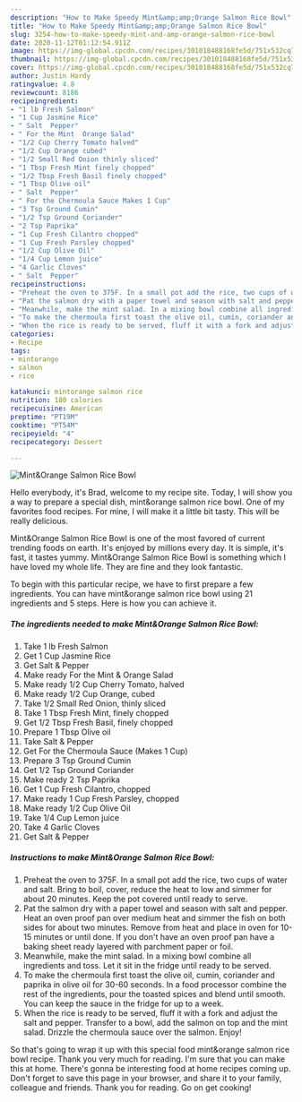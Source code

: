 ```yaml
---
description: "How to Make Speedy Mint&amp;amp;Orange Salmon Rice Bowl"
title: "How to Make Speedy Mint&amp;amp;Orange Salmon Rice Bowl"
slug: 3254-how-to-make-speedy-mint-and-amp-orange-salmon-rice-bowl
date: 2020-11-12T01:12:54.911Z
image: https://img-global.cpcdn.com/recipes/301018488168fe5d/751x532cq70/mintorange-salmon-rice-bowl-recipe-main-photo.jpg
thumbnail: https://img-global.cpcdn.com/recipes/301018488168fe5d/751x532cq70/mintorange-salmon-rice-bowl-recipe-main-photo.jpg
cover: https://img-global.cpcdn.com/recipes/301018488168fe5d/751x532cq70/mintorange-salmon-rice-bowl-recipe-main-photo.jpg
author: Justin Hardy
ratingvalue: 4.8
reviewcount: 8186
recipeingredient:
- "1 lb Fresh Salmon"
- "1 Cup Jasmine Rice"
- " Salt  Pepper"
- " For the Mint  Orange Salad"
- "1/2 Cup Cherry Tomato halved"
- "1/2 Cup Orange cubed"
- "1/2 Small Red Onion thinly sliced"
- "1 Tbsp Fresh Mint finely chopped"
- "1/2 Tbsp Fresh Basil finely chopped"
- "1 Tbsp Olive oil"
- " Salt  Pepper"
- " For the Chermoula Sauce Makes 1 Cup"
- "3 Tsp Ground Cumin"
- "1/2 Tsp Ground Coriander"
- "2 Tsp Paprika"
- "1 Cup Fresh Cilantro chopped"
- "1 Cup Fresh Parsley chopped"
- "1/2 Cup Olive Oil"
- "1/4 Cup Lemon juice"
- "4 Garlic Cloves"
- " Salt  Pepper"
recipeinstructions:
- "Preheat the oven to 375F. In a small pot add the rice, two cups of water and salt. Bring to boil, cover, reduce the heat to low and simmer for about 20 minutes. Keep the pot covered until ready to serve."
- "Pat the salmon dry with a paper towel and season with salt and pepper. Heat an oven proof pan over medium heat and simmer the fish on both sides for about two minutes. Remove from heat and place in oven for 10-15 minutes or until done. If you don&#39;t have an oven proof pan have a baking sheet ready layered with parchment paper or foil."
- "Meanwhile, make the mint salad. In a mixing bowl combine all ingredients and toss. Let it sit in the fridge until ready to be served."
- "To make the chermoula first toast the olive oil, cumin, coriander and paprika in olive oil for 30-60 seconds. In a food processor combine the rest of the ingredients, pour the toasted spices and blend until smooth. You can keep the sauce in the fridge for up to a week."
- "When the rice is ready to be served, fluff it with a fork and adjust the salt and pepper. Transfer to a bowl, add the salmon on top and the mint salad. Drizzle the chermoula sauce over the salmon. Enjoy!"
categories:
- Recipe
tags:
- mintorange
- salmon
- rice

katakunci: mintorange salmon rice 
nutrition: 180 calories
recipecuisine: American
preptime: "PT19M"
cooktime: "PT54M"
recipeyield: "4"
recipecategory: Dessert

---
```



![Mint&amp;Orange Salmon Rice Bowl](https://img-global.cpcdn.com/recipes/301018488168fe5d/751x532cq70/mintorange-salmon-rice-bowl-recipe-main-photo.jpg)

Hello everybody, it's Brad, welcome to my recipe site. Today, I will show you a way to prepare a special dish, mint&amp;orange salmon rice bowl. One of my favorites food recipes. For mine, I will make it a little bit tasty. This will be really delicious.



Mint&amp;Orange Salmon Rice Bowl is one of the most favored of current trending foods on earth. It's enjoyed by millions every day. It is simple, it's fast, it tastes yummy. Mint&amp;Orange Salmon Rice Bowl is something which I have loved my whole life. They are fine and they look fantastic.


To begin with this particular recipe, we have to first prepare a few ingredients. You can have mint&amp;orange salmon rice bowl using 21 ingredients and 5 steps. Here is how you can achieve it.

<!--inarticleads1-->

##### The ingredients needed to make Mint&amp;Orange Salmon Rice Bowl:

1. Take 1 lb Fresh Salmon
1. Get 1 Cup Jasmine Rice
1. Get  Salt &amp; Pepper
1. Make ready  For the Mint &amp; Orange Salad
1. Make ready 1/2 Cup Cherry Tomato, halved
1. Make ready 1/2 Cup Orange, cubed
1. Take 1/2 Small Red Onion, thinly sliced
1. Take 1 Tbsp Fresh Mint, finely chopped
1. Get 1/2 Tbsp Fresh Basil, finely chopped
1. Prepare 1 Tbsp Olive oil
1. Take  Salt &amp; Pepper
1. Get  For the Chermoula Sauce (Makes 1 Cup)
1. Prepare 3 Tsp Ground Cumin
1. Get 1/2 Tsp Ground Coriander
1. Make ready 2 Tsp Paprika
1. Get 1 Cup Fresh Cilantro, chopped
1. Make ready 1 Cup Fresh Parsley, chopped
1. Make ready 1/2 Cup Olive Oil
1. Take 1/4 Cup Lemon juice
1. Take 4 Garlic Cloves
1. Get  Salt &amp; Pepper




<!--inarticleads2-->

##### Instructions to make Mint&amp;Orange Salmon Rice Bowl:

1. Preheat the oven to 375F. In a small pot add the rice, two cups of water and salt. Bring to boil, cover, reduce the heat to low and simmer for about 20 minutes. Keep the pot covered until ready to serve.
1. Pat the salmon dry with a paper towel and season with salt and pepper. Heat an oven proof pan over medium heat and simmer the fish on both sides for about two minutes. Remove from heat and place in oven for 10-15 minutes or until done. If you don&#39;t have an oven proof pan have a baking sheet ready layered with parchment paper or foil.
1. Meanwhile, make the mint salad. In a mixing bowl combine all ingredients and toss. Let it sit in the fridge until ready to be served.
1. To make the chermoula first toast the olive oil, cumin, coriander and paprika in olive oil for 30-60 seconds. In a food processor combine the rest of the ingredients, pour the toasted spices and blend until smooth. You can keep the sauce in the fridge for up to a week.
1. When the rice is ready to be served, fluff it with a fork and adjust the salt and pepper. Transfer to a bowl, add the salmon on top and the mint salad. Drizzle the chermoula sauce over the salmon. Enjoy!




So that's going to wrap it up with this special food mint&amp;orange salmon rice bowl recipe. Thank you very much for reading. I'm sure that you can make this at home. There's gonna be interesting food at home recipes coming up. Don't forget to save this page in your browser, and share it to your family, colleague and friends. Thank you for reading. Go on get cooking!
